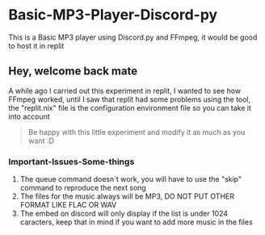 # Basic-MP3-Player-Discord-py
This is a Basic MP3 player using Discord.py and FFmpeg, it would be good to host it in replit

## Hey, welcome back mate
A while ago I carried out this experiment in replit, I wanted to see how FFmpeg worked, until I saw that replit had some problems using the tool, the "replit.nix" file is the configuration environment file so you can take it into account
> Be happy with this little experiment and modify it as much as you want :D

### Important-Issues-Some-things
1. The queue command doesn´t work, you will have to use the "skip" command to reproduce the next song
2. The files for the music always will be MP3, DO NOT PUT OTHER FORMAT LIKE FLAC OR WAV
3. The embed on discord will only display if the list is under 1024 caracters, keep that in mind if you want to add more music in the files

